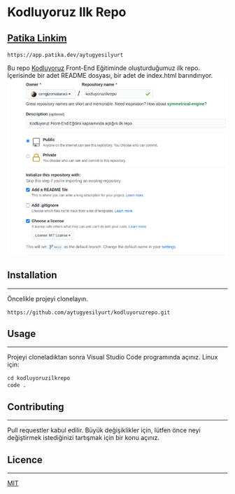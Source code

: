 # Kodluyoruz Ilk Repo
## [Patika Linkim](https://app.patika.dev/aytugyesilyurt)
```
https://app.patika.dev/aytugyesilyurt
```

Bu repo [Kodluyoruz](https://www.kodluyoruz.org/) Front-End Eğitiminde oluşturduğumuz ilk repo. İçerisinde bir adet README dosyası, bir adet de index.html barındırıyor.
![ornekresim](https://github.com/Kodluyoruz/taskforce/raw/main/git/odev1/figures/github.png)

## Installation
---
Öncelikle projeyi clonelayın.
```
https://github.com/aytugyesilyurt/kodluyoruzrepo.git
```

## Usage
---
Projeyi cloneladıktan sonra Visual Studio Code programında açınız. 
Linux için:
```Linux
cd kodluyoruzilkrepo
code .
```

## Contributing
---
Pull requestler kabul edilir. Büyük değişiklikler için, lütfen önce neyi değiştirmek istediğinizi tartışmak için bir konu açınız.

## Licence
---
[MIT](https://choosealicense.com/licenses/mit/)